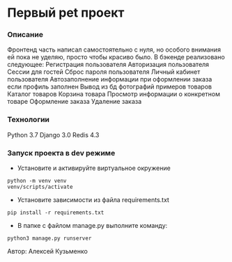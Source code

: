 # Первый pet проект
### Описание
Фронтенд часть написал самостоятельно с нуля, но особого внимания ей пока не уделяю, просто чтобы красиво было.
В бэкенде реализовано следующее:
  Регистрация пользователя
  Авторизация пользователя
  Сессии для гостей
  Сброс пароля пользователя
  Личный кабинет пользователя
  Автозаполнение информации при оформлении заказа если профиль заполнен
  Вывод из бд фотографий примеров товаров
  Каталог товаров
  Корзина товара
  Просмотр информации о конкретном товаре
  Оформление заказа
  Удаление заказа
### Технологии
Python 3.7
Django 3.0
Redis 4.3
### Запуск проекта в dev режиме
- Установите и активируйте виртуальное окружение
```
python -m venv venv
venv/scripts/activate
```
- Установите зависимости из файла requirements.txt
```
pip install -r requirements.txt
```
- В папке с файлом manage.py выполните команду:
```
python3 manage.py runserver
```

Автор: Алексей Кузьменко